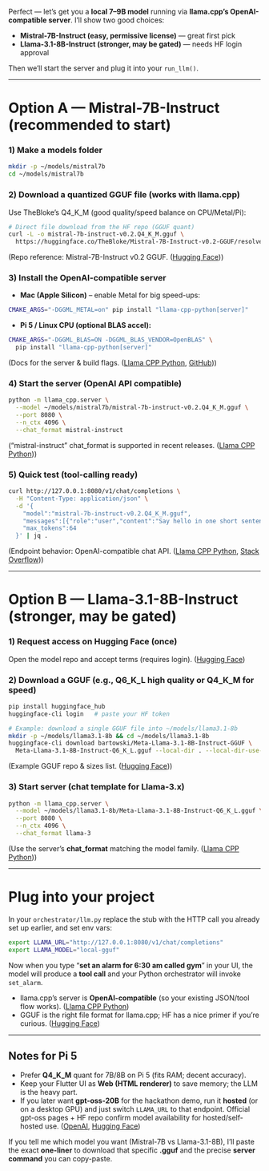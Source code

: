 Perfect — let’s get you a **local 7–9B model** running via **llama.cpp’s OpenAI-compatible server**. I’ll show two good choices:

* **Mistral-7B-Instruct (easy, permissive license)** — great first pick
* **Llama-3.1-8B-Instruct (stronger, may be gated)** — needs HF login approval

Then we’ll start the server and plug it into your `run_llm()`.

---

# Option A — Mistral-7B-Instruct (recommended to start)

### 1) Make a models folder

```bash
mkdir -p ~/models/mistral7b
cd ~/models/mistral7b
```

### 2) Download a quantized **GGUF** file (works with llama.cpp)

Use TheBloke’s Q4\_K\_M (good quality/speed balance on CPU/Metal/Pi):

```bash
# Direct file download from the HF repo (GGUF quant)
curl -L -o mistral-7b-instruct-v0.2.Q4_K_M.gguf \
  https://huggingface.co/TheBloke/Mistral-7B-Instruct-v0.2-GGUF/resolve/main/mistral-7b-instruct-v0.2.Q4_K_M.gguf
```

(Repo reference: Mistral-7B-Instruct v0.2 GGUF. ([Hugging Face][1]))

### 3) Install the OpenAI-compatible server

* **Mac (Apple Silicon)** – enable Metal for big speed-ups:

```bash
CMAKE_ARGS="-DGGML_METAL=on" pip install "llama-cpp-python[server]"
```

* **Pi 5 / Linux CPU (optional BLAS accel):**

```bash
CMAKE_ARGS="-DGGML_BLAS=ON -DGGML_BLAS_VENDOR=OpenBLAS" \
  pip install "llama-cpp-python[server]"
```

(Docs for the server & build flags. ([Llama CPP Python][2], [GitHub][3]))

### 4) Start the server (OpenAI API compatible)

```bash
python -m llama_cpp.server \
  --model ~/models/mistral7b/mistral-7b-instruct-v0.2.Q4_K_M.gguf \
  --port 8080 \
  --n_ctx 4096 \
  --chat_format mistral-instruct
```

(“mistral-instruct” chat\_format is supported in recent releases. ([Llama CPP Python][4]))

### 5) Quick test (tool-calling ready)

```bash
curl http://127.0.0.1:8080/v1/chat/completions \
  -H "Content-Type: application/json" \
  -d '{
    "model":"mistral-7b-instruct-v0.2.Q4_K_M.gguf",
    "messages":[{"role":"user","content":"Say hello in one short sentence."}],
    "max_tokens":64
  }' | jq .
```

(Endpoint behavior: OpenAI-compatible chat API. ([Llama CPP Python][2], [Stack Overflow][5]))

---

# Option B — Llama-3.1-8B-Instruct (stronger, may be gated)

### 1) Request access on Hugging Face (once)

Open the model repo and accept terms (requires login). ([Hugging Face][6])

### 2) Download a GGUF (e.g., **Q6\_K\_L** high quality or **Q4\_K\_M** for speed)

```bash
pip install huggingface_hub
huggingface-cli login   # paste your HF token

# Example: download a single GGUF file into ~/models/llama3.1-8b
mkdir -p ~/models/llama3.1-8b && cd ~/models/llama3.1-8b
huggingface-cli download bartowski/Meta-Llama-3.1-8B-Instruct-GGUF \
  Meta-Llama-3.1-8B-Instruct-Q6_K_L.gguf --local-dir . --local-dir-use-symlinks False
```

(Example GGUF repo & sizes list. ([Hugging Face][7]))

### 3) Start server (chat template for Llama-3.x)

```bash
python -m llama_cpp.server \
  --model ~/models/llama3.1-8b/Meta-Llama-3.1-8B-Instruct-Q6_K_L.gguf \
  --port 8080 \
  --n_ctx 4096 \
  --chat_format llama-3
```

(Use the server’s **chat\_format** matching the model family. ([Llama CPP Python][8]))

---

# Plug into your project

In your `orchestrator/llm.py` replace the stub with the HTTP call you already set up earlier, and set env vars:

```bash
export LLAMA_URL="http://127.0.0.1:8080/v1/chat/completions"
export LLAMA_MODEL="local-gguf"
```

Now when you type “**set an alarm for 6:30 am called gym**” in your UI, the model will produce a **tool call** and your Python orchestrator will invoke `set_alarm`.

* llama.cpp’s server is **OpenAI-compatible** (so your existing JSON/tool flow works). ([Llama CPP Python][2])
* GGUF is the right file format for llama.cpp; HF has a nice primer if you’re curious. ([Hugging Face][9])

---

## Notes for Pi 5

* Prefer **Q4\_K\_M** quant for 7B/8B on Pi 5 (fits RAM; decent accuracy).
* Keep your Flutter UI as **Web (HTML renderer)** to save memory; the LLM is the heavy part.
* If you later want **gpt-oss-20B** for the hackathon demo, run it **hosted** (or on a desktop GPU) and just switch `LLAMA_URL` to that endpoint. Official gpt-oss pages + HF repo confirm model availability for hosted/self-hosted use. ([OpenAI][10], [Hugging Face][11])

If you tell me which model you want (Mistral-7B vs Llama-3.1-8B), I’ll paste the exact **one-liner** to download that specific **.gguf** and the precise **server command** you can copy-paste.

[1]: https://huggingface.co/TheBloke/Mistral-7B-Instruct-v0.2-GGUF?utm_source=chatgpt.com "TheBloke/Mistral-7B-Instruct-v0.2-GGUF"
[2]: https://llama-cpp-python.readthedocs.io/en/latest/server/?utm_source=chatgpt.com "OpenAI Compatible Web Server - llama-cpp-python"
[3]: https://github.com/abetlen/llama-cpp-python?utm_source=chatgpt.com "Python bindings for llama.cpp"
[4]: https://llama-cpp-python.readthedocs.io/en/latest/changelog/?utm_source=chatgpt.com "Changelog - llama-cpp-python docs"
[5]: https://stackoverflow.com/questions/79597244/how-to-create-prompt-with-chat-endpoint-for-llama-cpp?utm_source=chatgpt.com "How to create prompt with /chat endpoint for llama.cpp?"
[6]: https://huggingface.co/QuantFactory/Meta-Llama-3.1-8B-Instruct-GGUF?utm_source=chatgpt.com "QuantFactory/Meta-Llama-3.1-8B-Instruct-GGUF"
[7]: https://huggingface.co/bartowski/Meta-Llama-3.1-8B-Instruct-GGUF?utm_source=chatgpt.com "bartowski/Meta-Llama-3.1-8B-Instruct-GGUF"
[8]: https://llama-cpp-python.readthedocs.io/?utm_source=chatgpt.com "Getting Started - llama-cpp-python"
[9]: https://huggingface.co/docs/hub/en/gguf-llamacpp?utm_source=chatgpt.com "GGUF usage with llama.cpp"
[10]: https://openai.com/index/introducing-gpt-oss/?utm_source=chatgpt.com "Introducing gpt-oss"
[11]: https://huggingface.co/openai/gpt-oss-20b?utm_source=chatgpt.com "openai/gpt-oss-20b"

